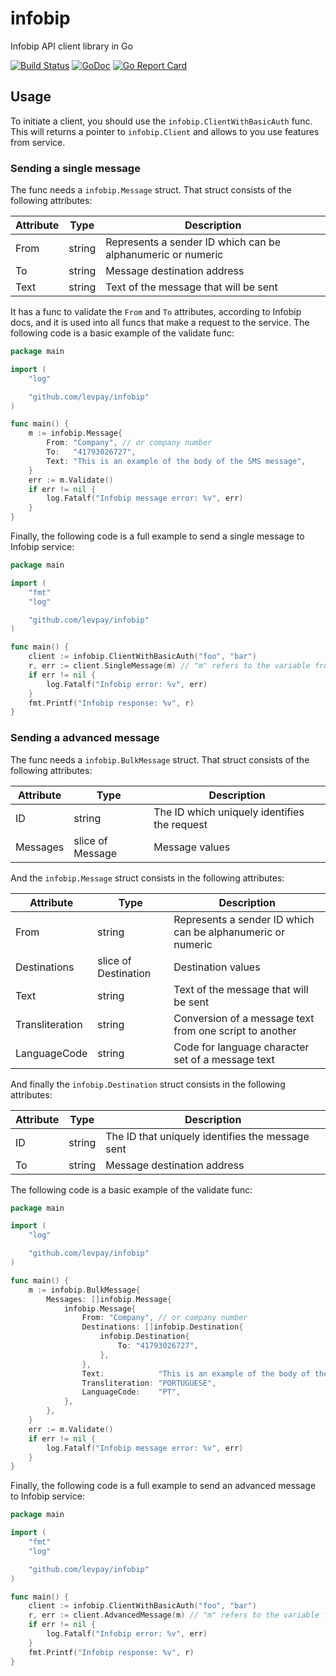 # infobip

Infobip API client library in Go

[![Build Status](https://travis-ci.org/levpay/infobip.svg?branch=master)](https://travis-ci.org/levpay/infobip)
[![GoDoc](https://godoc.org/github.com/levpay/infobip?status.png)](https://godoc.org/github.com/levpay/infobip)
[![Go Report Card](https://goreportcard.com/badge/github.com/levpay/infobip)](https://goreportcard.com/report/github.com/levpay/infobip)

## Usage

To initiate a client, you should use the `infobip.ClientWithBasicAuth` func. This will returns a pointer to `infobip.Client` and allows to you use features from service.

### Sending a single message

The func needs a `infobip.Message` struct. That struct consists of the following attributes:

| Attribute | Type | Description |
|-----------|------|-------------|
| From | string | Represents a sender ID which can be alphanumeric or numeric |
| To | string | Message destination address |
| Text | string | Text of the message that will be sent |

It has a func to validate the `From` and `To` attributes, according to Infobip docs, and it is used into all funcs that make a request to the service. The following code is a basic example of the validate func:

```go
package main

import (
    "log"

    "github.com/levpay/infobip"
)

func main() {
    m := infobip.Message{
        From: "Company", // or company number
        To:   "41793026727",
        Text: "This is an example of the body of the SMS message",
    }
    err := m.Validate()
    if err != nil {
        log.Fatalf("Infobip message error: %v", err)
    }
}
```

Finally, the following code is a full example to send a single message to Infobip service:

```go
package main

import (
    "fmt"
    "log"

    "github.com/levpay/infobip"
)

func main() {
    client := infobip.ClientWithBasicAuth("foo", "bar")
    r, err := client.SingleMessage(m) // "m" refers to the variable from the previous example
    if err != nil {
        log.Fatalf("Infobip error: %v", err)
    }
    fmt.Printf("Infobip response: %v", r)
}
```

### Sending a advanced message

The func needs a `infobip.BulkMessage` struct. That struct consists of the following attributes:

| Attribute | Type | Description |
|-----------|------|-------------|
| ID | string | The ID which uniquely identifies the request |
| Messages | slice of Message | Message values |

And the `infobip.Message` struct consists in the following attributes:

| Attribute | Type | Description |
|-----------|------|-------------|
| From | string | Represents a sender ID which can be alphanumeric or numeric |
| Destinations | slice of Destination | Destination values |
| Text | string | Text of the message that will be sent |
| Transliteration | string | Conversion of a message text from one script to another |
| LanguageCode | string | Code for language character set of a message text |

And finally the `infobip.Destination` struct consists in the following attributes:

| Attribute | Type | Description |
|-----------|------|-------------|
| ID | string | The ID that uniquely identifies the message sent |
| To | string | Message destination address |

The following code is a basic example of the validate func:

```go
package main

import (
    "log"

    "github.com/levpay/infobip"
)

func main() {
    m := infobip.BulkMessage{
        Messages: []infobip.Message{
            infobip.Message{
                From: "Company", // or company number
                Destinations: []infobip.Destination{
                    infobip.Destination{
                        To: "41793026727",
                    },
                },
                Text:            "This is an example of the body of the SMS message",
                Transliteration: "PORTUGUESE",
                LanguageCode:    "PT",
            },
        },
    }
    err := m.Validate()
    if err != nil {
        log.Fatalf("Infobip message error: %v", err)
    }
}
```

Finally, the following code is a full example to send an advanced message to Infobip service:

```go
package main

import (
    "fmt"
    "log"

    "github.com/levpay/infobip"
)

func main() {
    client := infobip.ClientWithBasicAuth("foo", "bar")
    r, err := client.AdvancedMessage(m) // "m" refers to the variable from the previous example
    if err != nil {
        log.Fatalf("Infobip error: %v", err)
    }
    fmt.Printf("Infobip response: %v", r)
}
```
